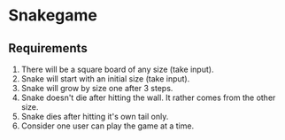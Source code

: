# Snakegame

## Requirements
1. There will be a square board of any size (take input).
2. Snake will start with an initial size (take input).
3. Snake will grow by size one after 3 steps.
4. Snake doesn't die after hitting the wall. It rather comes from the other size.
5. Snake dies after hitting it's own tail only.
6. Consider one user can play the game at a time.
